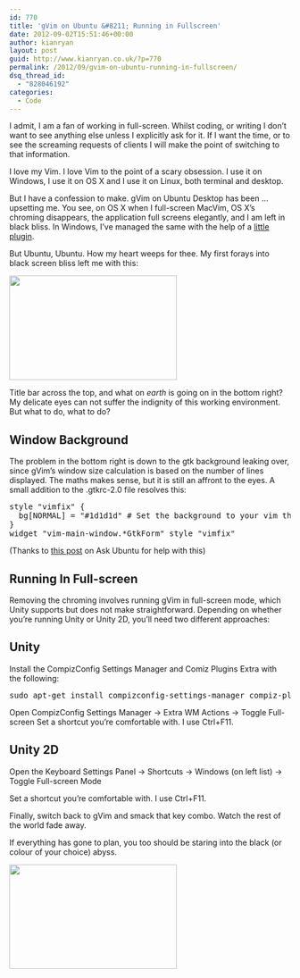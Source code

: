 ```yaml
---
id: 770
title: 'gVim on Ubuntu &#8211; Running in Fullscreen'
date: 2012-09-02T15:51:46+00:00
author: kianryan
layout: post
guid: http://www.kianryan.co.uk/?p=770
permalink: /2012/09/gvim-on-ubuntu-running-in-fullscreen/
dsq_thread_id:
  - "828046192"
categories:
  - Code
---
```

I admit, I am a fan of working in full-screen. Whilst coding, or writing I don&#8217;t want to see anything else unless I explicitly ask for it. If I want the time, or to see the screaming requests of clients I will make the point of switching to that information.

I love my Vim. I love Vim to the point of a scary obsession. I use it on Windows, I use it on OS X and I use it on Linux, both terminal and desktop.

But I have a confession to make. gVim on Ubuntu Desktop has been &#8230; upsetting me. You see, on OS X when I full-screen MacVim, OS X&#8217;s chroming disappears, the application full screens elegantly, and I am left in black bliss. In Windows, I&#8217;ve managed the same with the help of a [little plugin](http://www.vim.org/scripts/script.php?script_id=2596).

But Ubuntu, Ubuntu. How my heart weeps for thee. My first forays into black screen bliss left me with this:

<a href="http://www.kianryan.co.uk/2012/09/gvim-on-ubuntu-running-in-fullscreen/screenshot-from-2012-09-02-163736/" rel="attachment wp-att-784"><img src="http://www.kianryan.co.uk/wp-content/uploads/2012/09/Screenshot-from-2012-09-02-163736-300x187.png" alt="" title="gVim-Max-Chrome" width="300" height="187" class="aligncenter size-medium wp-image-784" srcset="http://www.kianryan.co.uk/wp-content/uploads/2012/09/Screenshot-from-2012-09-02-163736-300x187.png 300w, http://www.kianryan.co.uk/wp-content/uploads/2012/09/Screenshot-from-2012-09-02-163736-1024x640.png 1024w, http://www.kianryan.co.uk/wp-content/uploads/2012/09/Screenshot-from-2012-09-02-163736.png 1440w" sizes="(max-width: 300px) 100vw, 300px" /></a>

Title bar across the top, and what on _earth_ is going on in the bottom right? My delicate eyes can not suffer the indignity of this working environment. But what to do, what to do?

## Window Background

The problem in the bottom right is down to the gtk background leaking over, since gVim&#8217;s window size calculation is based on the number of lines displayed. The maths makes sense, but it is still an affront to the eyes. A small addition to the .gtkrc-2.0 file resolves this:

<pre class="brush: plain; title: ; notranslate" title="">style "vimfix" {
  bg[NORMAL] = "#1d1d1d" # Set the background to your vim theme background.
}
widget "vim-main-window.*GtkForm" style "vimfix"
</pre>

(Thanks to [this post](http://askubuntu.com/questions/47831/how-to-remove-gVims-fat-bottom-border-and-resize-grip) on Ask Ubuntu for help with this)

## Running In Full-screen

Removing the chroming involves running gVim in full-screen mode, which Unity supports but does not make straightforward. Depending on whether you&#8217;re running Unity or Unity 2D, you&#8217;ll need two different approaches:

## Unity

Install the CompizConfig Settings Manager and Comiz Plugins Extra with the following:

<pre class="brush: bash; title: ; notranslate" title="">sudo apt-get install compizconfig-settings-manager compiz-plugins-extra
</pre>

Open CompizConfig Settings Manager -> Extra WM Actions -> Toggle Full-screen Set a shortcut you&#8217;re comfortable with. I use Ctrl+F11.

## Unity 2D

Open the Keyboard Settings Panel -> Shortcuts -> Windows (on left list) -> Toggle Full-screen Mode

Set a shortcut you&#8217;re comfortable with. I use Ctrl+F11.

Finally, switch back to gVim and smack that key combo. Watch the rest of the world fade away.

If everything has gone to plan, you too should be staring into the black (or colour of your choice) abyss.

<a href="http://www.kianryan.co.uk/2012/09/gvim-on-ubuntu-running-in-fullscreen/screenshot-from-2012-09-02-163821/" rel="attachment wp-att-783"><img src="http://www.kianryan.co.uk/wp-content/uploads/2012/09/Screenshot-from-2012-09-02-163821-300x187.png" alt="" title="Screenshot from 2012-09-02 16:38:21" width="300" height="187" class="aligncenter size-medium wp-image-783" srcset="http://www.kianryan.co.uk/wp-content/uploads/2012/09/Screenshot-from-2012-09-02-163821-300x187.png 300w, http://www.kianryan.co.uk/wp-content/uploads/2012/09/Screenshot-from-2012-09-02-163821-1024x640.png 1024w, http://www.kianryan.co.uk/wp-content/uploads/2012/09/Screenshot-from-2012-09-02-163821.png 1440w" sizes="(max-width: 300px) 100vw, 300px" /></a>
